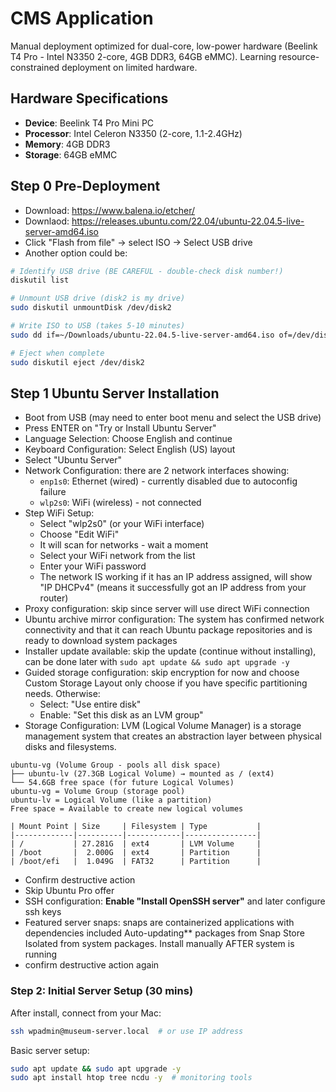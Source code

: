 # CMS Application

Manual deployment optimized for dual-core, low-power hardware (Beelink T4 Pro - Intel N3350 2-core, 4GB DDR3, 64GB eMMC). Learning resource-constrained deployment on limited hardware.

## Hardware Specifications
- **Device**: Beelink T4 Pro Mini PC
- **Processor**: Intel Celeron N3350 (2-core, 1.1-2.4GHz)
- **Memory**: 4GB DDR3
- **Storage**: 64GB eMMC

## Step 0 Pre-Deployment
- Download: https://www.balena.io/etcher/
- Downlaod: https://releases.ubuntu.com/22.04/ubuntu-22.04.5-live-server-amd64.iso
- Click "Flash from file" → select ISO → Select USB drive
- Another option could be:
```bash
# Identify USB drive (BE CAREFUL - double-check disk number!)
diskutil list

# Unmount USB drive (disk2 is my drive)
sudo diskutil unmountDisk /dev/disk2

# Write ISO to USB (takes 5-10 minutes)
sudo dd if=~/Downloads/ubuntu-22.04.5-live-server-amd64.iso of=/dev/disk2 bs=1m

# Eject when complete
sudo diskutil eject /dev/disk2
```

## Step 1 Ubuntu Server Installation
- Boot from USB (may need to enter boot menu and select the USB drive)
- Press ENTER on "Try or Install Ubuntu Server"
- Language Selection: Choose English and continue
- Keyboard Configuration: Select English (US) layout
- Select "Ubuntu Server"
- Network Configuration: there are 2 network interfaces showing:
    - `enp1s0`: Ethernet (wired) - currently disabled due to autoconfig failure
    - `wlp2s0`: WiFi (wireless) - not connected
- Step WiFi Setup:
    - Select "wlp2s0" (or your WiFi interface)
    - Choose "Edit WiFi"
    - It will scan for networks - wait a moment
    - Select your WiFi network from the list
    - Enter your WiFi password
    - The network IS working if it has an IP address assigned, will show "IP DHCPv4" (means it successfully got an IP address from your router)
- Proxy configuration: skip since server will use direct WiFi connection
- Ubuntu archive mirror configuration: The system has confirmed network connectivity and that it can reach Ubuntu package repositories and is ready to download system packages
- Installer update available: skip the update (continue without installing), can be done later with `sudo apt update && sudo apt upgrade -y`
- Guided storage configuration: skip encryption for now and choose Custom Storage Layout only choose if you have specific partitioning needs. Otherwise:
    - Select: "Use entire disk"
    - Enable: "Set this disk as an LVM group"
- Storage Configuration: LVM (Logical Volume Manager) is a storage management system that creates an abstraction layer between physical disks and filesystems.
```
ubuntu-vg (Volume Group - pools all disk space)
├── ubuntu-lv (27.3GB Logical Volume) → mounted as / (ext4)
└── 54.6GB free space (for future Logical Volumes)
ubuntu-vg = Volume Group (storage pool)
ubuntu-lv = Logical Volume (like a partition)
Free space = Available to create new logical volumes

| Mount Point | Size     | Filesystem | Type           |
|-------------|----------|------------|----------------|
| /           | 27.281G  | ext4       | LVM Volume     |
| /boot       |  2.000G  | ext4       | Partition      |
| /boot/efi   |  1.049G  | FAT32      | Partition      |
```


- Confirm destructive action
- Skip Ubuntu Pro offer
- SSH configuration: **Enable "Install OpenSSH server"** and later configure ssh keys
- Featured server snaps: snaps are containerized applications with dependencies included Auto-updating** packages from Snap Store Isolated from system packages. Install manually AFTER system is running
- confirm destructive action again

### Step 2: Initial Server Setup (30 mins)
After install, connect from your Mac:

```bash
ssh wpadmin@museum-server.local  # or use IP address
```
Basic server setup:
```bash
sudo apt update && sudo apt upgrade -y
sudo apt install htop tree ncdu -y  # monitoring tools
```